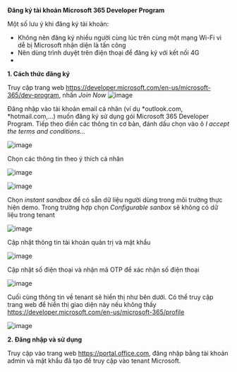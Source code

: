 **Đăng ký tài khoản Microsoft 365 Developer Program**

Một số lưu ý khi đăng ký tài khoản:
- Không nên đăng ký nhiều người cùng lúc trên cùng một mạng Wi-Fi vì dễ bị Microsoft nhận diện là tấn công
- Nên dùng trình duyệt trên điện thoại để đăng ký với kết nối 4G
- 
**1. Cách thức đăng ký**
  
Truy cập trang web https://developer.microsoft.com/en-us/microsoft-365/dev-program, nhấn _Join Now_
![image](https://github.com/hieulecyber/Microsoft365DeveloperProgram/assets/102139186/6ddce4fb-5fb5-49f1-a034-56acf497bd7f)

Đăng nhập vào tài khoản email cá nhân (ví dụ *outlook.com, *hotmail.com,...) muốn đăng ký sử dụng gói Microsoft 365 Developer Program. Tiếp theo điền các thông tin cơ bản, đánh dấu chọn vào ô _I accept the terms and conditions..._

![image](https://github.com/hieulecyber/Microsoft365DeveloperProgram/assets/102139186/d90a3e2c-fc29-42f4-b43a-2b9b3187b94a)

Chọn các thông tin theo ý thích cá nhân


![image](https://github.com/hieulecyber/Microsoft365DeveloperProgram/assets/102139186/404741f2-ee28-40d3-8824-14c7385458b6)

![image](https://github.com/hieulecyber/Microsoft365DeveloperProgram/assets/102139186/3ba91847-260e-4163-9a1b-15740b1afb7e)

Chọn _instant sandbox_ để có sẵn dữ liệu người dùng trong môi trường thực hiện demo. Trong trường hợp chọn _Configurable sanbox_ sẽ không có dữ liệu trong tenant

![image](https://github.com/hieulecyber/Microsoft365DeveloperProgram/assets/102139186/2917d8e5-7d1b-41f6-b6f3-b45b5c01c943)

Cập nhật thông tin tài khoản quản trị và mật khẩu

![image](https://github.com/hieulecyber/Microsoft365DeveloperProgram/assets/102139186/d32f7aef-0b5c-48cb-be57-32071eabf444)

Cập nhật số điện thoại và nhận mã OTP để xác nhận số điện thoại

![image](https://github.com/hieulecyber/Microsoft365DeveloperProgram/assets/102139186/9399a25d-96a8-475c-be54-31ba16bab377)

Cuối cùng thông tin về tenant sẽ hiển thị như bên dưới. Có thể truy cập trang web để hiển thị giao diện này nếu không thấy https://developer.microsoft.com/en-us/microsoft-365/profile


![image](https://github.com/hieulecyber/Microsoft365DeveloperProgram/assets/102139186/3e689ad9-0df5-4363-b5b9-3abc5d1336d6)


**2. Đăng nhập và sử dụng**

   Truy cập vào trang web https://portal.office.com, đăng nhập bằng tài khoản admin và mật khẩu đã tạo để truy cập vào tenant Microsoft. 







